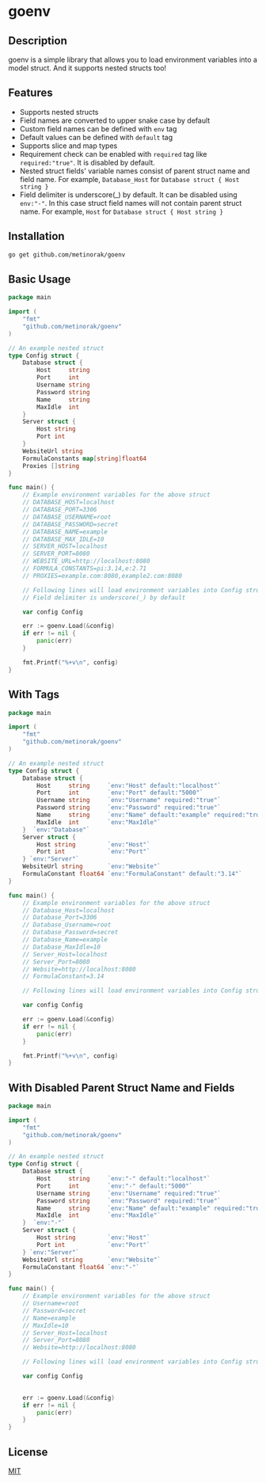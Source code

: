 # goenv
## Description
goenv is a simple library that allows you to load environment variables into a model struct. And it supports nested structs too!

## Features
- Supports nested structs
- Field names are converted to upper snake case by default
- Custom field names can be defined with `env` tag
- Default values can be defined with `default` tag
- Supports slice and map types
- Requirement check can be enabled with `required` tag like `required:"true"`. It is disabled by default.
- Nested struct fields' variable names consist of parent struct name and field name. For example, `Database_Host` for `Database struct { Host string }`
- Field delimiter is underscore(_) by default. It can be disabled using ``env:"-"``. In this case struct field names will not contain parent struct name. For example, `Host` for `Database struct { Host string }`

## Installation
```bash
go get github.com/metinorak/goenv
```

## Basic Usage
```go
package main

import (
    "fmt"
    "github.com/metinorak/goenv"
)

// An example nested struct
type Config struct {
    Database struct {
        Host     string
        Port     int    
        Username string 
        Password string 
        Name     string
        MaxIdle  int
    }
    Server struct {
        Host string 
        Port int    
    }
    WebsiteUrl string
    FormulaConstants map[string]float64
    Proxies []string
}

func main() {
    // Example environment variables for the above struct
    // DATABASE_HOST=localhost
    // DATABASE_PORT=3306
    // DATABASE_USERNAME=root
    // DATABASE_PASSWORD=secret
    // DATABASE_NAME=example
    // DATABASE_MAX_IDLE=10
    // SERVER_HOST=localhost
    // SERVER_PORT=8080
    // WEBSITE_URL=http://localhost:8080
    // FORMULA_CONSTANTS=pi:3.14,e:2.71
    // PROXIES=example.com:8080,example2.com:8080

    // Following lines will load environment variables into Config struct
    // Field delimiter is underscore(_) by default

    var config Config

    err := goenv.Load(&config)
    if err != nil {
        panic(err)
    }

    fmt.Printf("%+v\n", config)
}
```

## With Tags
```go
package main

import (
    "fmt"
    "github.com/metinorak/goenv"
)

// An example nested struct
type Config struct {
    Database struct {
        Host     string     `env:"Host" default:"localhost"`
        Port     int        `env:"Port" default:"5000"`
        Username string     `env:"Username" required:"true"`
        Password string     `env:"Password" required:"true"`
        Name     string     `env:"Name" default:"example" required:"true"`
        MaxIdle  int        `env:"MaxIdle"`
    }  `env:"Database"`
    Server struct {
        Host string         `env:"Host"`
        Port int            `env:"Port"`
    } `env:"Server"`
    WebsiteUrl string       `env:"Website"`
    FormulaConstant float64 `env:"FormulaConstant" default:"3.14"`
}

func main() {
    // Example environment variables for the above struct
    // Database_Host=localhost
    // Database_Port=3306
    // Database_Username=root
    // Database_Password=secret
    // Database_Name=example
    // Database_MaxIdle=10
    // Server_Host=localhost
    // Server_Port=8080
    // Website=http://localhost:8080
    // FormulaConstant=3.14

    // Following lines will load environment variables into Config struct

    var config Config

    err := goenv.Load(&config)
    if err != nil {
        panic(err)
    }

    fmt.Printf("%+v\n", config)
}
```

## With Disabled Parent Struct Name and Fields
```go
package main

import (
    "fmt"
    "github.com/metinorak/goenv"
)

// An example nested struct
type Config struct {
    Database struct {
        Host     string     `env:"-" default:"localhost"`
        Port     int        `env:"-" default:"5000"`
        Username string     `env:"Username" required:"true"`
        Password string     `env:"Password" required:"true"`
        Name     string     `env:"Name" default:"example" required:"true"`
        MaxIdle  int        `env:"MaxIdle"`
    }  `env:"-"`
    Server struct {
        Host string         `env:"Host"`
        Port int            `env:"Port"`
    } `env:"Server"`
    WebsiteUrl string       `env:"Website"`
    FormulaConstant float64 `env:"-"`
}

func main() {
    // Example environment variables for the above struct
    // Username=root
    // Password=secret
    // Name=example
    // MaxIdle=10
    // Server_Host=localhost
    // Server_Port=8080
    // Website=http://localhost:8080

    // Following lines will load environment variables into Config struct

    var config Config

    
    err := goenv.Load(&config)
    if err != nil {
        panic(err)
    }
}
```

## License
[MIT](https://choosealicense.com/licenses/mit/)
